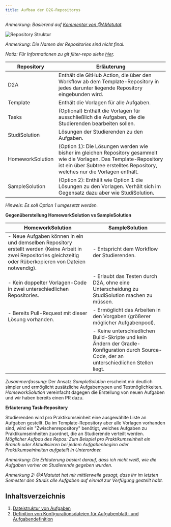 ```yaml
---
title: Aufbau der D2G-Repositorys
---
```


*Anmerkung: Basierend auf [Kommentar von @AMatutat](https://github.com/Programmiermethoden-CampusMinden/Dungeon/issues/434#issuecomment-1532679532).*

![Repository Struktur](https://user-images.githubusercontent.com/32961997/236833681-507dac5b-7414-4c8c-a7f3-a4403e7c594e.png)

*Anmerkung: Die Namen der Repositories sind nicht final.*

*Notiz: Für Informationen zu git filter-repo siehe [hier](https://www.mankier.com/1/git-filter-repo).*

| Repository       | Erläuterung                                                                                                                                                                                         |
| ---------------- | --------------------------------------------------------------------------------------------------------------------------------------------------------------------------------------------------- |
| D2A              | Enthält die GitHub Action, die über den Workflow ab dem Template-Repository in jedes darunter liegende Repository eingebunden wird.                                                                 |
| Template         | Enthält die Vorlagen für alle Aufgaben.                                                                                                                                                             |
| Tasks            | (Optional) Enthält die Vorlagen für ausschließlich die Aufgaben, die die Studierenden bearbeiten sollen.                                                                                            |
| StudiSolution    | Lösungen der Studierenden zu den Aufgaben.                                                                                                                                                          |
| HomeworkSolution | (Option 1): Die Lösungen werden wie bisher im gleichen Repository gesammelt wie die Vorlagen. Das Template-Repository ist ein über Subtree erstelltes Repository, welches nur die Vorlagen enthält. |
| SampleSolution   | (Option 2): Enthält wie Option 1 die Lösungen zu den Vorlagen. Verhält sich im Gegensatz dazu aber wie StudiSolution.                                                                               |

*Hinweis: Es soll Option 1 umgesetzt werden.*

**Gegenüberstellung HomeworkSolution vs SampleSolution**

| HomeworkSolution                                                                                                                                                  | SampleSolution                                                                                                                              |
| ----------------------------------------------------------------------------------------------------------------------------------------------------------------- | ------------------------------------------------------------------------------------------------------------------------------------------- |
| - Neue Aufgaben können in ein und demselben Repository erstellt werden (Keine Arbeit in zwei Repositories gleichzeitig oder Rüberkopieren von Dateien notwendig). | - Entspricht dem Workflow der Studierenden.                                                                                                 |
| - Kein doppelter Vorlagen-Code in zwei unterschiedlichen Repositories.                                                                                            | - Erlaubt das Testen durch D2A, ohne eine Unterscheidung zu StudiSolution machen zu müssen.                                                 |
| - Bereits Pull-Request mit dieser Lösung vorhanden.                                                                                                               | - Ermöglicht das Arbeiten in den Vorgaben (größerer möglicher Aufgabenpool).                                                                |
|                                                                                                                                                                   | - Keine unterschiedlichen Build-Skripte und kein Ändern der Gradle-Konfiguration durch Source-Code, der an unterschiedlichen Stellen liegt. |

*Zusammenfassung:* Der Ansatz *SampleSolution* erscheint mir deutlich simpler und ermöglicht zusätzliche Aufgabentypen und Testmöglichkeiten. *HomeworkSolution* vereinfacht dagegen die Erstellung von neuen Aufgaben und wir haben bereits einen PR dazu.

**Erläuterung Task-Repository**

Studierenden wird pro Praktikumseinheit eine ausgewählte Liste an Aufgaben gestellt. Da im Template-Repository aber alle Vorlagen vorhanden sind, wird ein "Zwischenrepository" benötigt, welches Aufgaben zu Praktikumseinheiten zuordnet, die an Studierende verteilt werden. *Möglicher Aufbau des Repos: Zum Beispiel pro Praktikumseinheit ein Branch oder Aktualisieren bei jedem Aufgabenbeginn oder Praktikumseinheiten aufgeteilt in Unterordner.*

*Anmerkung: Die Erläuterung basiert darauf, dass ich nicht weiß, wie die Aufgaben vorher an Studierende gegeben wurden.*

*Anmerkung 2: @AMatutat hat mir mittlerweile gesagt, dass ihr im letzten Semester den Studis alle Aufgaben auf einmal zur Verfügung gestellt habt.*

## Inhaltsverzeichnis

1. [Dateistruktur von Aufgaben](file_structure.md)
2. [Definition von Konfigurationsdateien für Aufgabenblatt- und Aufgabendefinition](file_structure.md)
